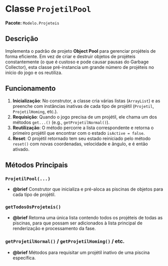 # Classe `ProjetilPool`

**Pacote:** `Modelo.Projeteis`

## Descrição

Implementa o padrão de projeto **Object Pool** para gerenciar projéteis de forma eficiente. Em vez de criar e destruir objetos de projéteis constantemente (o que é custoso e pode causar pausas do Garbage Collector), esta classe pré-instancia um grande número de projéteis no início do jogo e os reutiliza.

## Funcionamento

1.  **Inicialização**: No construtor, a classe cria várias listas (`ArrayList`) e as preenche com instâncias inativas de cada tipo de projétil (`Projetil`, `ProjetilHoming`, etc.).
2.  **Requisição**: Quando o jogo precisa de um projétil, ele chama um dos métodos `get...()` (e.g., `getProjetilNormal()`).
3.  **Reutilização**: O método percorre a lista correspondente e retorna o primeiro projétil que encontrar com o estado `isActive = false`.
4.  **Reset**: O projétil retornado tem seu estado reiniciado pelo método `reset()` com novas coordenadas, velocidade e ângulo, e é então ativado.

## Métodos Principais

### `ProjetilPool(...)`
*   **@brief** Construtor que inicializa e pré-aloca as piscinas de objetos para cada tipo de projétil.

### `getTodosOsProjeteis()`
*   **@brief** Retorna uma única lista contendo todos os projéteis de todas as piscinas, para que possam ser adicionados à lista principal de renderização e processamento da fase.

### `getProjetilNormal()` / `getProjetilHoming()` / etc.
*   **@brief** Métodos para requisitar um projétil inativo de uma piscina específica.
